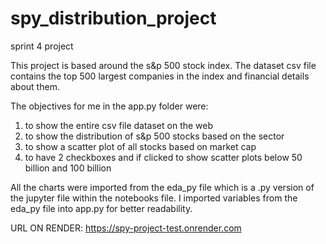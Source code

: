 # spy_distribution_project
sprint 4 project

This project is based around the s&p 500 stock index. The dataset csv file contains the top 500 largest companies in the 
index and financial details about them. 

The objectives for me in the app.py folder were: 
1. to show the entire csv file dataset on the web
2. to show the distribution of s&p 500 stocks based on the sector
3. to show a scatter plot of all stocks based on market cap 
4. to have 2 checkboxes and if clicked to show scatter plots below 50 billion and 100 billion


All the charts were imported from the eda_py file which is a .py version of the jupyter file within the notebooks file. 
I imported variables from the eda_py file into app.py for better readability. 

URL ON RENDER: https://spy-project-test.onrender.com
